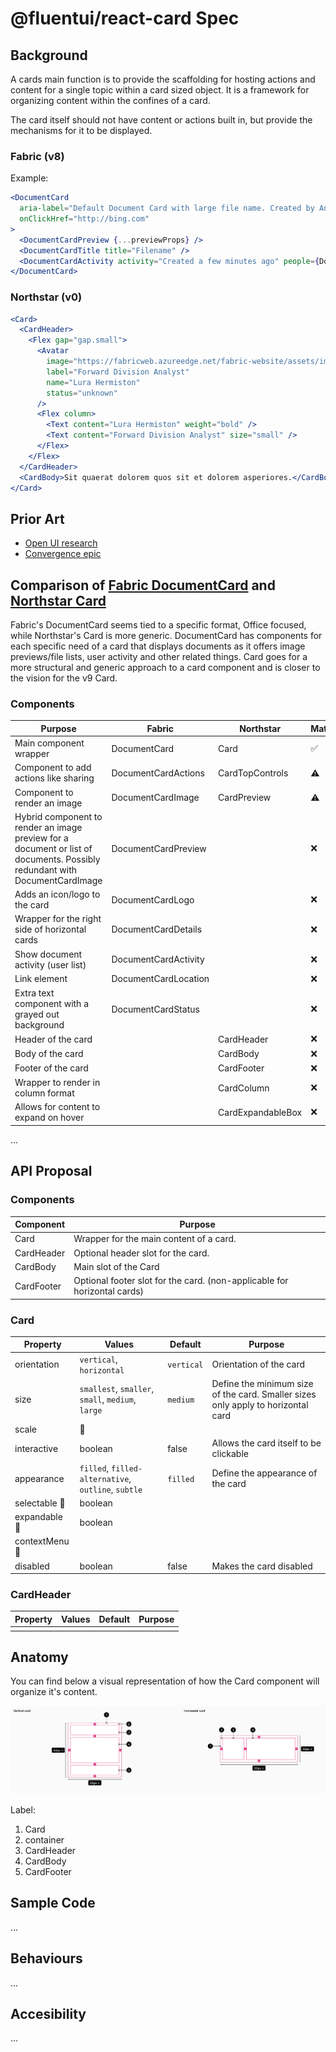 # @fluentui/react-card Spec

## Background

A cards main function is to provide the scaffolding for hosting actions and content for a single topic within a card sized object. It is a framework for organizing content within the confines of a card.

The card itself should not have content or actions built in, but provide the mechanisms for it to be displayed.

### Fabric (v8)

Example:

```jsx
<DocumentCard
  aria-label="Default Document Card with large file name. Created by Annie Lindqvist a few minutes ago."
  onClickHref="http://bing.com"
>
  <DocumentCardPreview {...previewProps} />
  <DocumentCardTitle title="Filename" />
  <DocumentCardActivity activity="Created a few minutes ago" people={DocumentCardActivityPeople} />
</DocumentCard>
```

### Northstar (v0)

```jsx
<Card>
  <CardHeader>
    <Flex gap="gap.small">
      <Avatar
        image="https://fabricweb.azureedge.net/fabric-website/assets/images/avatar/RobertTolbert.jpg"
        label="Forward Division Analyst"
        name="Lura Hermiston"
        status="unknown"
      />
      <Flex column>
        <Text content="Lura Hermiston" weight="bold" />
        <Text content="Forward Division Analyst" size="small" />
      </Flex>
    </Flex>
  </CardHeader>
  <CardBody>Sit quaerat dolorem quos sit et dolorem asperiores.</CardBody>
</Card>
```

## Prior Art

- [Open UI research](https://github.com/openui/open-ui/pull/134)
- [Convergence epic](https://github.com/microsoft/fluentui/issues/19336)

## Comparison of [Fabric DocumentCard](https://developer.microsoft.com/en-us/fluentui#/controls/web/documentcard) and [Northstar Card](https://fluentsite.z22.web.core.windows.net/0.57.0/components/card/definition)

Fabric's DocumentCard seems tied to a specific format, Office focused, while Northstar's Card is more generic.
DocumentCard has components for each specific need of a card that displays documents as it offers image previews/file lists, user activity and other related things.
Card goes for a more structural and generic approach to a card component and is closer to the vision for the v9 Card.

### Components

| Purpose                                                                                                                    | Fabric               | Northstar         | Matching? |
| -------------------------------------------------------------------------------------------------------------------------- | -------------------- | ----------------- | --------- |
| Main component wrapper                                                                                                     | DocumentCard         | Card              | ✅        |
| Component to add actions like sharing                                                                                      | DocumentCardActions  | CardTopControls   | ⚠️        |
| Component to render an image                                                                                               | DocumentCardImage    | CardPreview       | ⚠️        |
| Hybrid component to render an image preview for a document or list of documents. Possibly redundant with DocumentCardImage | DocumentCardPreview  |                   | ❌        |
| Adds an icon/logo to the card                                                                                              | DocumentCardLogo     |                   | ❌        |
| Wrapper for the right side of horizontal cards                                                                             | DocumentCardDetails  |                   | ❌        |
| Show document activity (user list)                                                                                         | DocumentCardActivity |                   | ❌        |
| Link element                                                                                                               | DocumentCardLocation |                   | ❌        |
| Extra text component with a grayed out background                                                                          | DocumentCardStatus   |                   | ❌        |
| Header of the card                                                                                                         |                      | CardHeader        | ❌        |
| Body of the card                                                                                                           |                      | CardBody          | ❌        |
| Footer of the card                                                                                                         |                      | CardFooter        | ❌        |
| Wrapper to render in column format                                                                                         |                      | CardColumn        | ❌        |
| Allows for content to expand on hover                                                                                      |                      | CardExpandableBox | ❌        |

...

## API Proposal

### Components

| Component  | Purpose                                                                  |
| ---------- | ------------------------------------------------------------------------ |
| Card       | Wrapper for the main content of a card.                                  |
| CardHeader | Optional header slot for the card.                                       |
| CardBody   | Main slot of the Card                                                    |
| CardFooter | Optional footer slot for the card. (non-applicable for horizontal cards) |

### Card

| Property       | Values                                              | Default    | Purpose                                                                          |
| -------------- | --------------------------------------------------- | ---------- | -------------------------------------------------------------------------------- |
| orientation    | `vertical`, `horizontal`                            | `vertical` | Orientation of the card                                                          |
| size           | `smallest`, `smaller`, `small`, `medium`, `large`   | `medium`   | Define the minimum size of the card. Smaller sizes only apply to horizontal card |
| scale          | 🚧                                                  |            |                                                                                  |
| interactive    | boolean                                             | false      | Allows the card itself to be clickable                                           |
| appearance     | `filled`, `filled-alternative`, `outline`, `subtle` | `filled`   | Define the appearance of the card                                                |
| selectable 🚧  | boolean                                             |            |                                                                                  |
| expandable 🚧  | boolean                                             |            |                                                                                  |
| contextMenu 🚧 |                                                     |            |                                                                                  |
| disabled       | boolean                                             | false      | Makes the card disabled                                                          |

### CardHeader

| Property | Values | Default | Purpose |
| -------- | ------ | ------- | ------- |
|          |        |         |         |

## Anatomy

You can find below a visual representation of how the Card component will organize it's content.

![visual anatomy of the Card component](./assets/anatomy.png)

Label:

1. Card
2. container
3. CardHeader
4. CardBody
5. CardFooter

## Sample Code

...

## Behaviours

...

## Accesibility

...
